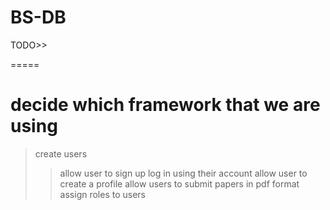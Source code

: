 BS-DB
=====

TODO>>

=====


decide which framework that we are using
=====
>create users
>>allow user to sign up
>>log in using their account
>>allow user to create a profile
>>allow users to submit papers in pdf format
>>assign roles to users

>
